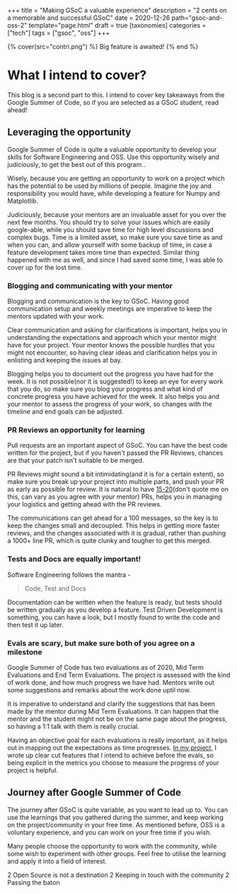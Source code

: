 +++
title = "Making GSoC a valuable experience"
description = "2 cents on a memorable and successful GSoC"
date = 2020-12-26
path="gsoc-and-oss-2"
template="page.html"
draft = true
[taxonomies]
categories = ["tech"]
tags = ["gsoc", "oss"]
+++

{% cover(src="contri.png") %}
Big feature is awaited!
{% end %}

# What I intend to cover?

This blog is a second part to this. I intend to cover key takeaways from the Google Summer of Code, so if you are selected as a GSoC student, read ahead!

## Leveraging the opportunity

Google Summer of Code is quite a valuable opportunity to develop your skills for Software Engineering and OSS. Use this opportunity wisely and judiciously, to get the best out of this program..

Wisely, because you are getting an opportunity to work on a project which has the potential to be used by millions of people. Imagine the joy and responsibility you would have, while developing a feature for Numpy and Matplotlib.

Judiciously, because your mentors are an invaluable asset for you over the next few months. You should try to solve your issues which are easily google-able, while you should save time for high level discussions and complex bugs. Time is a limited asset, so make sure you save time as and when you can, and allow yourself with some backup of time, in case a feature development takes more time than expected. Similar thing happened with me as well, and since I had saved some time, I was able to cover up for the lost time.

### Blogging and communicating with your mentor

Blogging and communication is the key to GSoC. Having good communication setup and weekly meetings are imperative to keep the mentors updated with your work.

Clear communication and asking for clarifications is important, helps you in understanding the expectations and approach which your mentor might have for your project. Your mentor knows the possible hurdles that you might not encounter, so having clear ideas and clarification helps you in enlisting and keeping the issues at bay.

Blogging helps you to document out the progress you have had for the week. It is not possible(nor it is suggested!) to keep an eye for every work that you do, so make sure you blog your progress and what kind of concrete progress you have achieved for the week. It also helps you and your mentor to assess the progress of your work, so changes with the timeline and end goals can be adjusted.

### PR Reviews an opportunity for learning

Pull requests are an important aspect of GSoC. You can have the best code written for the project, but if you haven't passed the PR Reviews, chances are that your patch isn't suitable to be merged.

PR Reviews might sound a bit intimidating(and it is for a certain extent), so make sure you break up your project into multiple parts, and push your PR as early as possible for review. It is natural to have [15-20](https://medium.com/@yashrsharma44/pull-requests-merged-in-for-gsoc19-ndcube-95a9fd15c8b6)(don't quote me on this, can vary as you agree with your mentor) PRs, helps you in managing your logistics and getting ahead with the PR reviews.

The communications can get ahead for a 100 messages, so the key is to keep the changes small and decoupled. This helps in getting more faster reviews, and the changes associated with it is gradual, rather than pushing a 1000+ line PR, which is quite clunky and tougher to get this merged.

### Tests and Docs are equally important!

Software Engineering follows the mantra -

> Code, Test and Docs

Documentation can be written when the feature is ready, but tests should be written gradually as you develop a feature. Test Driven Development is something, you can have a look, but I mostly found to write the code and then test it up later.

### Evals are scary, but make sure both of you agree on a milestone

Google Summer of Code has two evaluations as of 2020, Mid Term Evaluations and End Term Evaluations. The project is assessed with the kind of work done, and how much progress we have had. Mentors write out some suggestions and remarks about the work done uptil now.

It is imperative to understand and clarify the suggestions that has been made by the mentor during Mid Term Evaluations. It can happen that the mentor and the student might not be on the same page about the progress, so having a 1:1 talk with them is really crucial.

Having an objective goal for each evaluations is really important, as it helps out in mapping out the expectations as time progresses. [In my project](https://github.com/sunpy/sunpy/wiki/GSoC-2019-Yash-Sharma), I wrote up clear cut features that I intend to achieve before the evals, so being explicit in the metrics you choose to measure the progress of your project is helpful.

## Journey after Google Summer of Code

The journey after GSoC is quite variable, as you want to lead up to. You can use the learnings that you gathered during the summer, and keep working on the project/community in your free time. As mentioned before, OSS is a voluntary experience, and you can work on your free time if you wish.

Many people choose the opportunity to work with the community, while some wish to experiment with other groups. Feel free to utilise the learning and apply it into a field of interest.



2 Open Source is not a destination
2 Keeping in touch with the community
2 Passing the baton
